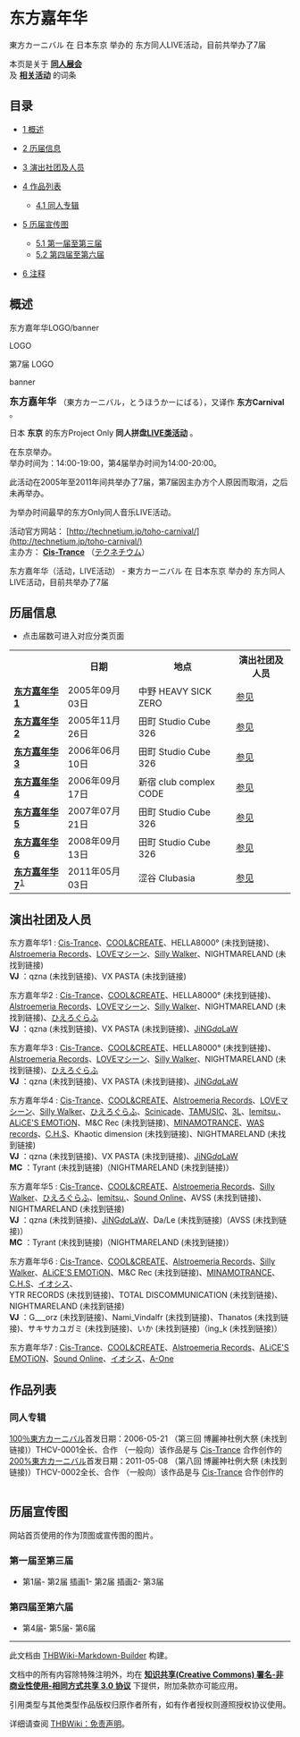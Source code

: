 # 东方嘉年华

<!-- source html: G:\repos\THBWiki-Markdown-Builder\THBWikiMarkdown\Temp\main\4\4c\ns0%3A%E4%B8%9C%E6%96%B9%E5%98%89%E5%B9%B4%E5%8D%8E.html -->

東方カーニバル 在 日本东京 举办的  东方同人LIVE活动，目前共举办了7届

本页是关于 **[同人展会](./同人展会.md#展会类活动)**   
及 **[相关活动](./相关活动.md)** 的词条

## 目录

- [1 概述](#概述)
- [2 历届信息](#历届信息)
- [3 演出社团及人员](#演出社团及人员)
- [4 作品列表](#作品列表)

  - [4.1 同人专辑](#同人专辑)



- [5 历届宣传图](#历届宣传图)

  - [5.1 第一届至第三届](#第一届至第三届)
  - [5.2 第四届至第六届](#第四届至第六届)



- [6 注释](#注释)





## 概述



  
东方嘉年华LOGO/banner
  


[](./文件-东方嘉年华LOGO.jpg.md)

LOGO


[](./文件-东方嘉年华7LOGO.jpg.md)
第7届 LOGO


[](./文件-东方嘉年华banner.gif.md)
banner




  
<big> **东方嘉年华** </big>（東方カーニバル，とうほうかーにばる），又译作 **东方Carnival** 。  
  
  
  
  
日本 **东京** 的东方Project Only **同人拼盘[LIVE类活动](./LIVE类活动.md#LIVE类活动)** 。  
  
在东京举办。  
举办时间为：14:00-19:00，第4届举办时间为14:00-20:00。  
  
  
此活动在2005年至2011年间共举办了7届，第7届因主办方个人原因而取消，之后未再举办。  
  
为举办时间最早的东方Only同人音乐LIVE活动。  
  
  
  
  
  
活动官方网站： [http://technetium.jp/toho-carnival/](http://technetium.jp/toho-carnival/)   
主办方： **[Cis-Trance](./Cis-Trance.md)** （[テクネチウム](./テクネチウム.md)）  
  
东方嘉年华（活动，LIVE活动） - 東方カーニバル 在 日本东京 举办的  东方同人LIVE活动，目前共举办了7届

## 历届信息
- 点击届数可进入对应分类页面


<table>
<tbody><tr><th> </th><th>日期</th><th>地点</th><th>演出社团及人员</th></tr>
<tr><td id="1"><b><a href="/展会作品列表?e=%E4%B8%9C%E6%96%B9%E5%98%89%E5%B9%B4%E5%8D%8E%231">东方嘉年华1</a></b></td><td id="ev-1">2005年09月03日</td><td>中野 HEAVY SICK ZERO</td><td><a href="#第1届">参见</a></td></tr>
<tr><td id="2"><b><a href="/展会作品列表?e=%E4%B8%9C%E6%96%B9%E5%98%89%E5%B9%B4%E5%8D%8E%232">东方嘉年华2</a></b></td><td id="ev-2">2005年11月26日</td><td>田町 Studio Cube 326</td><td><a href="#第2届">参见</a></td></tr>
<tr><td id="3"><b><a href="/展会作品列表?e=%E4%B8%9C%E6%96%B9%E5%98%89%E5%B9%B4%E5%8D%8E%233">东方嘉年华3</a></b></td><td id="ev-3">2006年06月10日</td><td>田町 Studio Cube 326</td><td><a href="#第3届">参见</a></td></tr>
<tr><td id="4"><b><a href="/展会作品列表?e=%E4%B8%9C%E6%96%B9%E5%98%89%E5%B9%B4%E5%8D%8E%234">东方嘉年华4</a></b></td><td id="ev-4">2006年09月17日</td><td>新宿 club complex CODE</td><td><a href="#第4届">参见</a></td></tr>
<tr><td id="5"><b><a href="/展会作品列表?e=%E4%B8%9C%E6%96%B9%E5%98%89%E5%B9%B4%E5%8D%8E%235">东方嘉年华5</a></b></td><td id="ev-5">2007年07月21日</td><td>田町 Studio Cube 326</td><td><a href="#第5届">参见</a></td></tr>
<tr><td id="6"><b><a href="/展会作品列表?e=%E4%B8%9C%E6%96%B9%E5%98%89%E5%B9%B4%E5%8D%8E%236">东方嘉年华6</a></b></td><td id="ev-6">2008年09月13日</td><td>田町 Studio Cube 326</td><td><a href="#第6届">参见</a></td></tr>
<tr><td id="7"><b><a href="/展会作品列表?e=%E4%B8%9C%E6%96%B9%E5%98%89%E5%B9%B4%E5%8D%8E%237">东方嘉年华7</a></b><sup id="cite_ref-1" class="reference"><a href="#cite_note-1">1</a></sup></td><td id="ev-7">2011年05月03日</td><td>涩谷 Clubasia</td><td><a href="#第7届">参见</a></td></tr>
</tbody></table>



## 演出社团及人员
东方嘉年华1
: [Cis-Trance](./Cis-Trance.md)、[COOL&amp;CREATE](./COOL&CREATE.md)、HELLA8000° (未找到链接)、[Alstroemeria Records](./Alstroemeria_Records.md)、[LOVEマシーン](./LOVEマシーン.md)、[Silly Walker](./Silly_Walker.md)、NIGHTMARELAND (未找到链接)  
 **VJ** ：qzna (未找到链接)、VX PASTA (未找到链接)

东方嘉年华2
: [Cis-Trance](./Cis-Trance.md)、[COOL&amp;CREATE](./COOL&CREATE.md)、HELLA8000° (未找到链接)、[Alstroemeria Records](./Alstroemeria_Records.md)、[LOVEマシーン](./LOVEマシーン.md)、[Silly Walker](./Silly_Walker.md)、NIGHTMARELAND (未找到链接)、[ひえろぐらふ](./ひえろぐらふ.md)  
 **VJ** ：qzna (未找到链接)、VX PASTA (未找到链接)、[JiNG*da*LaW](./JiNG-da-LaW.md)

东方嘉年华3
: [Cis-Trance](./Cis-Trance.md)、[COOL&amp;CREATE](./COOL&CREATE.md)、HELLA8000° (未找到链接)、[Alstroemeria Records](./Alstroemeria_Records.md)、[LOVEマシーン](./LOVEマシーン.md)、[Silly Walker](./Silly_Walker.md)、NIGHTMARELAND (未找到链接)、[ひえろぐらふ](./ひえろぐらふ.md)  
 **VJ** ：qzna (未找到链接)、VX PASTA (未找到链接)、[JiNG*da*LaW](./JiNG-da-LaW.md)

东方嘉年华4
: [Cis-Trance](./Cis-Trance.md)、[COOL&amp;CREATE](./COOL&CREATE.md)、[Alstroemeria Records](./Alstroemeria_Records.md)、[LOVEマシーン](./LOVEマシーン.md)、[Silly Walker](./Silly_Walker.md)、[ひえろぐらふ](./ひえろぐらふ.md)、[Scinicade](./Scinicade.md)、[TAMUSIC](./TAMUSIC.md)、[3L](./3L.md)、[Iemitsu.](./Iemitsu..md)、  
[ALiCE'S EMOTiON](./ALiCE'S_EMOTiON.md)、M&amp;C Rec (未找到链接)、[MINAMOTRANCE](./MINAMOTRANCE.md)、[WAS records](./WAS_Records.md)、[C.H.S](./C.H.S.md)、Khaotic dimension (未找到链接)、NIGHTMARELAND (未找到链接)  
 **VJ** ：qzna (未找到链接)、VX PASTA (未找到链接)、[JiNG*da*LaW](./JiNG-da-LaW.md)  
 **MC** ：Tyrant (未找到链接)（NIGHTMARELAND (未找到链接)）

东方嘉年华5
: [Cis-Trance](./Cis-Trance.md)、[COOL&amp;CREATE](./COOL&CREATE.md)、[Alstroemeria Records](./Alstroemeria_Records.md)、[Silly Walker](./Silly_Walker.md)、[ひえろぐらふ](./ひえろぐらふ.md)、[Iemitsu.](./Iemitsu..md)、[Sound Online](./Sound_Online.md)、AVSS (未找到链接)、NIGHTMARELAND (未找到链接)  
 **VJ** ：qzna (未找到链接)、[JiNG*da*LaW](./JiNG-da-LaW.md)、Da/Le (未找到链接)（AVSS (未找到链接)）  
 **MC** ：Tyrant (未找到链接)（NIGHTMARELAND (未找到链接)）

东方嘉年华6
: [Cis-Trance](./Cis-Trance.md)、[COOL&amp;CREATE](./COOL&CREATE.md)、[Alstroemeria Records](./Alstroemeria_Records.md)、[Silly Walker](./Silly_Walker.md)、[ALiCE'S EMOTiON](./ALiCE'S_EMOTiON.md)、M&amp;C Rec (未找到链接)、[MINAMOTRANCE](./MINAMOTRANCE.md)、[C.H.S](./C.H.S.md)、[イオシス](./イオシス.md)、  
YTR RECORDS (未找到链接)、TOTAL DISCOMMUNICATION (未找到链接)、NIGHTMARELAND (未找到链接)  
 **VJ** ：G___orz (未找到链接)、Nami_Vindalfr (未找到链接)、Thanatos (未找到链接)、サキサカユガミ (未找到链接)、いか (未找到链接)（ing_k (未找到链接)）

东方嘉年华7
: [Cis-Trance](./Cis-Trance.md)、[COOL&amp;CREATE](./COOL&CREATE.md)、[Alstroemeria Records](./Alstroemeria_Records.md)、[ALiCE'S EMOTiON](./ALiCE'S_EMOTiON.md)、[Sound Online](./Sound_Online.md)、[イオシス](./イオシス.md)、[A-One](./A-One.md)


## 作品列表

### 同人专辑
[](./100％東方カーニバル.md)[100％東方カーニバル](./100％東方カーニバル.md)首发日期：2006-05-21 （第三回 博麗神社例大祭 (未找到链接)）THCV-0001全长、​合作 （一般向）该作品是与 [Cis-Trance](./Cis-Trance.md) 合作创作的[](./200%東方カーニバル.md)[200%東方カーニバル](./200%東方カーニバル.md)首发日期：2011-05-08 （第八回 博麗神社例大祭 (未找到链接)）THCV-0002全长、​合作 （一般向）该作品是与 [Cis-Trance](./Cis-Trance.md) 合作创作的
<table><style data-mw-deduplicate="TemplateStyles:r686458">.mw-parser-output .simple_work{display:grid;min-height:calc(120px + 0.5rem);grid-template-columns:calc(120px + 0.5rem)1fr;grid-template-rows:auto 1fr;grid-template-areas:"cover title""cover props";overflow:hidden}.mw-parser-output .simple_work-cover{grid-area:cover;align-self:center;justify-self:center;overflow:hidden;max-width:100%;max-height:100%;padding:0.25rem;word-break:break-all}.mw-parser-output .simple_work-cover a.new{display:block;text-align:center;padding:0.25rem}.mw-parser-output .simple_work-title{grid-area:title;margin-top:0.25rem;padding-left:0.25rem;font-weight:bold}.mw-parser-output .simple_work-props{grid-area:props;padding-left:0.25rem}.mw-parser-output .simple_work-prop{margin:0.125rem 0}</style>

<link rel="mw-deduplicated-inline-style" href="mw-data:TemplateStyles:r686458">
</table>



## 历届宣传图
  
网站首页使用的作为顶图或宣传图的图片。
  


### 第一届至第三届
- [](./文件-东方嘉年华1.jpg.md)第1届- [](./文件-东方嘉年华2插画1.jpg.md)第2届 插画1- [](./文件-东方嘉年华2插画2.jpg.md)第2届 插画2- [](./文件-东方嘉年华3.jpg.md)第3届


### 第四届至第六届
- [](./文件-东方嘉年华4.jpg.md)第4届- [](./文件-东方嘉年华5.jpg.md)第5届- [](./文件-东方嘉年华6.jpg.md)第6届


[^cite_note-1]: 因主办方个人原因而取消。

  
  






---

此文档由 [THBWiki-Markdown-Builder](https://github.com/Delsin-Yu/THBWiki-Markdown-Builder) 构建。

文档中的所有内容除特殊注明外，均在 [**知识共享(Creative Commons) 署名-非商业性使用-相同方式共享 3.0 协议**](https://creativecommons.org/licenses/by-sa/3.0/deed.zh-hans) 下提供，附加条款亦可能应用。

引用类型与其他类型作品版权归原作者所有，如有作者授权则遵照授权协议使用。

详细请查阅 [THBWiki：免责声明](https://thbwiki.cc/THBWiki:%E5%85%8D%E8%B4%A3%E5%A3%B0%E6%98%8E)。

